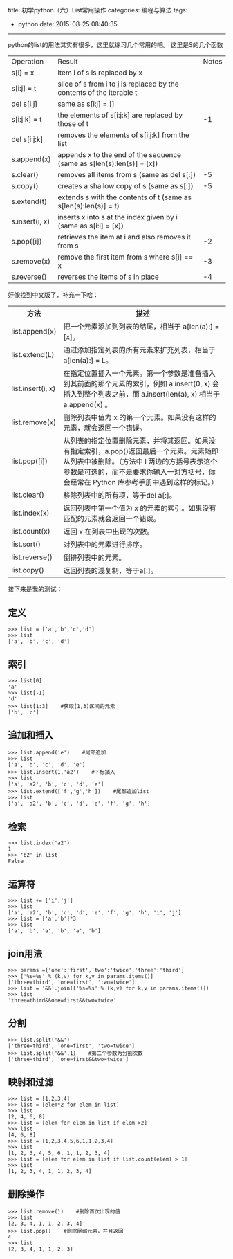 title: 初学python（六）List常用操作
categories: 编程与算法
tags:
  - python
date: 2015-08-25 08:40:35
---
python的list的用法其实有很多，这里就练习几个常用的吧。
这里是S的几个函数

<table> <tr> <td>Operation</td> <td>Result</td> <td>Notes</td></tr><tr> <td>s[i] = x</td> <td>item i of s is replaced by x</td> <td> </td></tr><tr> <td>s[i:j] = t</td>  <td>slice of s from i to j is replaced by the contents of the iterable t</td> <td> </td></tr><tr> <td>del s[i:j]</td> <td>same as s[i:j] = []</td> <td> </td></tr><tr> <td>s[i:j:k] = t</td> <td>the elements of s[i:j:k] are replaced by those of t</td>  <td>-1</td></tr><tr> <td>del s[i:j:k]</td> <td>removes the elements of s[i:j:k] from the list</td> <td> </td></tr><tr> <td>s.append(x)</td>  <td>appends x to the end of the sequence (same as s[len(s):len(s)] = [x])</td> <td> </td></tr><tr> <td>s.clear()</td> <td>removes all items from s (same as del s[:])</td> <td>-5</td></tr><tr> <td>s.copy()</td> <td>creates a shallow copy of s (same as s[:])</td> <td>-5</td></tr><tr> <td>s.extend(t)</td> <td>extends s with the contents of t (same as s[len(s):len(s)] = t)</td> <td> </td></tr><tr> <td>s.insert(i, x)</td> <td>inserts x into s at the index given by i (same as s[i:i] = [x])</td> <td> </td></tr><tr>  <td>s.pop([i])</td> <td>retrieves the item at i and also removes it from s</td> <td>-2</td></tr><tr>  <td>s.remove(x)</td> <td>remove the first item from s where s[i] == x</td>  <td>-3</td></tr><tr> <td>s.reverse()</td> <td>reverses the items of s in place</td>  <td>-4</td></tr></table>


<!--more-->
好像找到中文版了，补充一下哈：
<table class="table-bordered table-striped table-condensed"> <tr> <th>方法</th> <th>描述</th> </tr> <tr> <td>list.append(x) </td> <td>把一个元素添加到列表的结尾，相当于 a[len(a):] = [x]。 </td> </tr> <tr> <td>list.extend(L) </td> <td>通过添加指定列表的所有元素来扩充列表，相当于 a[len(a):] = L。 </td> </tr> <tr> <td>list.insert(i, x) </td> <td>在指定位置插入一个元素。第一个参数是准备插入到其前面的那个元素的索引，例如 a.insert(0, x) 会插入到整个列表之前，而 a.insert(len(a), x) 相当于 a.append(x) 。 </td> </tr> <tr> <td>list.remove(x) </td> <td>删除列表中值为 x 的第一个元素。如果没有这样的元素，就会返回一个错误。 </td> </tr> <tr> <td>list.pop([i]) </td> <td>从列表的指定位置删除元素，并将其返回。如果没有指定索引，a.pop()返回最后一个元素。元素随即从列表中被删除。（方法中 i 两边的方括号表示这个参数是可选的，而不是要求你输入一对方括号，你会经常在 Python 库参考手册中遇到这样的标记。） </td> </tr> <tr> <td>list.clear() </td> <td>移除列表中的所有项，等于del a[:]。 </td> </tr> <tr> <td>list.index(x) </td> <td>返回列表中第一个值为 x 的元素的索引。如果没有匹配的元素就会返回一个错误。 </td> </tr> <tr> <td>list.count(x) </td> <td>返回 x 在列表中出现的次数。 </td> </tr> <tr> <td>list.sort() </td> <td>对列表中的元素进行排序。 </td> </tr> <tr> <td>list.reverse() </td> <td>倒排列表中的元素。 </td> </tr> <tr> <td>list.copy() </td> <td>返回列表的浅复制，等于a[:]。 </td> </tr> </table>

接下来是我的测试：
## 定义 ##
    >>> list = ['a','b','c','d']
    >>> list
    ['a', 'b', 'c', 'd']
## 索引 ##
    >>> list[0]
    'a'
    >>> list[-1]
    'd'
    >>> list[1:3]    #获取[1,3)区间的元素
    ['b', 'c']
## 追加和插入 ##
    >>> list.append('e')    #尾部追加
    >>> list
    ['a', 'b', 'c', 'd', 'e']
    >>> list.insert(1,'a2')    #下标插入
    >>> list
    ['a', 'a2', 'b', 'c', 'd', 'e']
    >>> list.extend(['f','g','h'])    #尾部追加list
    >>> list
    ['a', 'a2', 'b', 'c', 'd', 'e', 'f', 'g', 'h']
## 检索 ##
    >>> list.index('a2')
    1
    >>> 'b2' in list
    False
## 运算符 ##
    >>> list += ['i','j']
    >>> list
    ['a', 'a2', 'b', 'c', 'd', 'e', 'f', 'g', 'h', 'i', 'j']
    >>> list = ['a','b']*3
    >>> list
    ['a', 'b', 'a', 'b', 'a', 'b']
## join用法 ##
    >>> params ={'one':'first','two':'twice','three':'third'}
    >>> ['%s=%s' % (k,v) for k,v in params.items()]
    ['three=third', 'one=first', 'two=twice']
    >>> list = '&&'.join(['%s=%s' % (k,v) for k,v in params.items()])
    >>> list
    'three=third&&one=first&&two=twice'
## 分割 ##
    >>> list.split('&&')
    ['three=third', 'one=first', 'two=twice']
    >>> list.split('&&',1)    #第二个参数为分割次数
    ['three=third', 'one=first&&two=twice']
## 映射和过滤 ##
    >>> list = [1,2,3,4]
    >>> list = [elem*2 for elem in list]
    >>> list
    [2, 4, 6, 8]
    >>> list = [elem for elem in list if elem >2]
    >>> list
    [4, 6, 8]
    >>> list = [1,2,3,4,5,6,1,1,2,3,4]
    >>> list
    [1, 2, 3, 4, 5, 6, 1, 1, 2, 3, 4]
    >>> list = [elem for elem in list if list.count(elem) > 1]
    >>> list
    [1, 2, 3, 4, 1, 1, 2, 3, 4]

## 删除操作 ##

    >>> list.remove(1)    #删除首次出现的值
    >>> list
    [2, 3, 4, 1, 1, 2, 3, 4]
    >>> list.pop()    #删除尾部元素，并且返回
    4
    >>> list
    [2, 3, 4, 1, 1, 2, 3]

